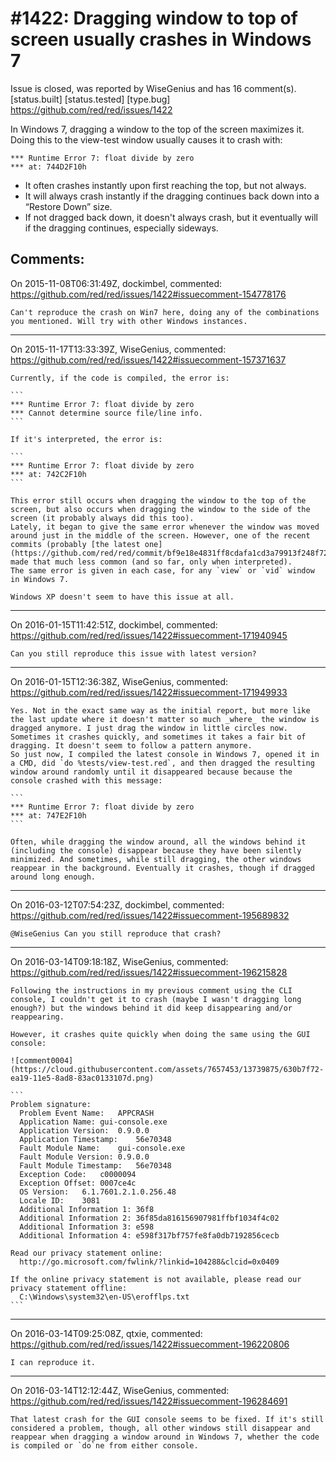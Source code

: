 
#1422: Dragging window to top of screen usually crashes in Windows 7
================================================================================
Issue is closed, was reported by WiseGenius and has 16 comment(s).
[status.built] [status.tested] [type.bug]
<https://github.com/red/red/issues/1422>

In Windows 7, dragging a window to the top of the screen maximizes it. Doing this to the view-test window usually causes it to crash with:

```
*** Runtime Error 7: float divide by zero
*** at: 744D2F10h
```
- It often crashes instantly upon first reaching the top, but not always.
- It will always crash instantly if the dragging continues back down into a “Restore Down” size.
- If not dragged back down, it doesn't always crash, but it eventually will if the dragging continues, especially sideways.



Comments:
--------------------------------------------------------------------------------

On 2015-11-08T06:31:49Z, dockimbel, commented:
<https://github.com/red/red/issues/1422#issuecomment-154778176>

    Can't reproduce the crash on Win7 here, doing any of the combinations you mentioned. Will try with other Windows instances.

--------------------------------------------------------------------------------

On 2015-11-17T13:33:39Z, WiseGenius, commented:
<https://github.com/red/red/issues/1422#issuecomment-157371637>

    Currently, if the code is compiled, the error is:
    
    ```
    *** Runtime Error 7: float divide by zero
    *** Cannot determine source file/line info.
    ```
    
    If it's interpreted, the error is:
    
    ```
    *** Runtime Error 7: float divide by zero
    *** at: 742C2F10h
    ```
    
    This error still occurs when dragging the window to the top of the screen, but also occurs when dragging the window to the side of the screen (it probably always did this too).
    Lately, it began to give the same error whenever the window was moved around just in the middle of the screen. However, one of the recent commits (probably [the latest one](https://github.com/red/red/commit/bf9e18e4831ff8cdafa1cd3a79913f248f72dbdf)) made that much less common (and so far, only when interpreted).
    The same error is given in each case, for any `view` or `vid` window in Windows 7.
    
    Windows XP doesn't seem to have this issue at all.

--------------------------------------------------------------------------------

On 2016-01-15T11:42:51Z, dockimbel, commented:
<https://github.com/red/red/issues/1422#issuecomment-171940945>

    Can you still reproduce this issue with latest version?

--------------------------------------------------------------------------------

On 2016-01-15T12:36:38Z, WiseGenius, commented:
<https://github.com/red/red/issues/1422#issuecomment-171949933>

    Yes. Not in the exact same way as the initial report, but more like the last update where it doesn't matter so much _where_ the window is dragged anymore. I just drag the window in little circles now. Sometimes it crashes quickly, and sometimes it takes a fair bit of dragging. It doesn't seem to follow a pattern anymore.
    So just now, I compiled the latest console in Windows 7, opened it in a CMD, did `do %tests/view-test.red`, and then dragged the resulting window around randomly until it disappeared because because the console crashed with this message:
    
    ```
    *** Runtime Error 7: float divide by zero
    *** at: 747E2F10h
    ```
    
    Often, while dragging the window around, all the windows behind it (including the console) disappear because they have been silently minimized. And sometimes, while still dragging, the other windows reappear in the background. Eventually it crashes, though if dragged around long enough.

--------------------------------------------------------------------------------

On 2016-03-12T07:54:23Z, dockimbel, commented:
<https://github.com/red/red/issues/1422#issuecomment-195689832>

    @WiseGenius Can you still reproduce that crash?

--------------------------------------------------------------------------------

On 2016-03-14T09:18:18Z, WiseGenius, commented:
<https://github.com/red/red/issues/1422#issuecomment-196215828>

    Following the instructions in my previous comment using the CLI console, I couldn't get it to crash (maybe I wasn't dragging long enough?) but the windows behind it did keep disappearing and/or reappearing.
    
    However, it crashes quite quickly when doing the same using the GUI console:
    
    ![comment0004](https://cloud.githubusercontent.com/assets/7657453/13739875/630b7f72-ea19-11e5-8ad8-83ac0133107d.png)
    
    ```
    Problem signature:
      Problem Event Name:   APPCRASH
      Application Name: gui-console.exe
      Application Version:  0.9.0.0
      Application Timestamp:    56e70348
      Fault Module Name:    gui-console.exe
      Fault Module Version: 0.9.0.0
      Fault Module Timestamp:   56e70348
      Exception Code:   c0000094
      Exception Offset: 0007ce4c
      OS Version:   6.1.7601.2.1.0.256.48
      Locale ID:    3081
      Additional Information 1: 36f8
      Additional Information 2: 36f85da816156907981ffbf1034f4c02
      Additional Information 3: e598
      Additional Information 4: e598f317bf757fe8fa0db7192856cecb
    
    Read our privacy statement online:
      http://go.microsoft.com/fwlink/?linkid=104288&clcid=0x0409
    
    If the online privacy statement is not available, please read our privacy statement offline:
      C:\Windows\system32\en-US\erofflps.txt
    ```

--------------------------------------------------------------------------------

On 2016-03-14T09:25:08Z, qtxie, commented:
<https://github.com/red/red/issues/1422#issuecomment-196220806>

    I can reproduce it.

--------------------------------------------------------------------------------

On 2016-03-14T12:12:44Z, WiseGenius, commented:
<https://github.com/red/red/issues/1422#issuecomment-196284691>

    That latest crash for the GUI console seems to be fixed. If it's still considered a problem, though, all other windows still disappear and reappear when dragging a window around in Windows 7, whether the code is compiled or `do`ne from either console.

